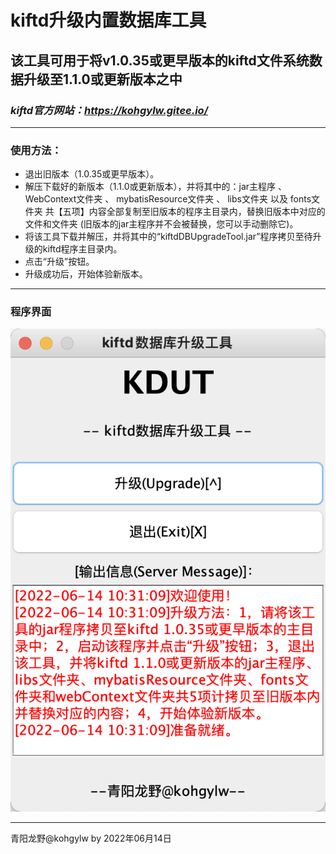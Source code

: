 # kiftd升级内置数据库工具
## 该工具可用于将v1.0.35或更早版本的kiftd文件系统数据升级至1.1.0或更新版本之中
### _kiftd官方网站：https://kohgylw.gitee.io/_

------

### 使用方法：
+ 退出旧版本（1.0.35或更早版本）。
+ 解压下载好的新版本（1.1.0或更新版本），并将其中的：jar主程序 、 WebContext文件夹 、 mybatisResource文件夹 、 libs文件夹 以及 fonts文件夹 共【五项】内容全部复制至旧版本的程序主目录内，替换旧版本中对应的文件和文件夹 (旧版本的jar主程序并不会被替换，您可以手动删除它)。
+ 将该工具下载并解压，并将其中的“kiftdDBUpgradeTool.jar”程序拷贝至待升级的kiftd程序主目录内。
+ 点击“升级”按钮。
+ 升级成功后，开始体验新版本。

------

### 程序界面

![主界面展示](https://github.com/KOHGYLW/kiftdDBUpgradeTool/blob/master/show.png?raw=true)

------

青阳龙野@kohgylw by 2022年06月14日